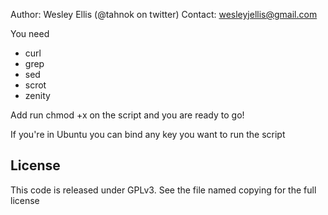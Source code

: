 Author: Wesley Ellis (@tahnok on twitter)
Contact: wesleyjellis@gmail.com

You need

* curl
* grep
* sed
* scrot
* zenity

Add run chmod +x on the script and you are ready to go!

If you're in Ubuntu you can bind any key you want to run the script

## License ##

This code is released under GPLv3. See the file named copying for the full license
